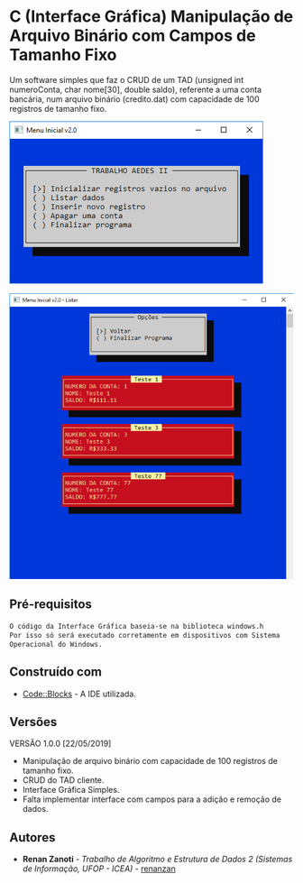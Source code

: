# C (Interface Gráfica) Manipulação de Arquivo Binário com Campos de Tamanho Fixo
Um software simples que faz o CRUD de um TAD (unsigned int numeroConta, char nome[30], double saldo), referente a uma conta bancária, num arquivo binário (credito.dat) com capacidade de 100 registros de tamanho fixo.

![](preview/image1.png)

![](preview/image2.png)

## Pré-requisitos
```
O código da Interface Gráfica baseia-se na biblioteca windows.h
Por isso só será executado corretamente em dispositivos com Sistema Operacional do Windows.
```

## Construído com
* [Code::Blocks](http://www.codeblocks.org/) - A IDE utilizada.

## Versões
VERSÃO 1.0.0 [22/05/2019]
* Manipulação de arquivo binário com capacidade de 100 registros de tamanho fixo.
* CRUD do TAD cliente.
* Interface Gráfica Simples.
* Falta implementar interface com campos para a adição e remoção de dados.

## Autores
* **Renan Zanoti** - *Trabalho de Algoritmo e Estrutura de Dados 2 (Sistemas de Informação, UFOP - ICEA)* - [renanzan](https://github.com/renanzan)
